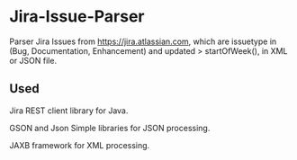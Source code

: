 # Jira-Issue-Parser
Parser Jira Issues from  https://jira.atlassian.com, which are issuetype in (Bug, Documentation, Enhancement) and updated > startOfWeek(), in XML or JSON file.

## Used
Jira REST client library for Java.

GSON and Json Simple libraries for JSON processing.

JAXB framework for XML processing.
